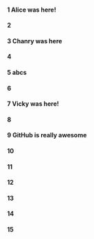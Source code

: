 #### 1 Alice was here!
#### 2
#### 3 Chanry was here
#### 4
#### 5 abcs
#### 6
#### 7 Vicky was here!
#### 8
#### 9 GitHub is really awesome
#### 10
#### 11
#### 12
#### 13
#### 14
#### 15